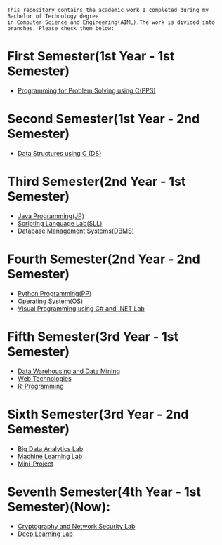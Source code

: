 ```
This repository contains the academic work I completed during my Bachelor of Technology degree
in Computer Science and Engineering(AIML).The work is divided into branches. Please check them below:
```
# First Semester(1st Year - 1st Semester)
- [Programming for Problem Solving using C(PPS)](https://github.com/prabhasg03/Task-Codes/tree/C-language)
# Second Semester(1st Year - 2nd Semester)
- [Data Structures using C (DS)](https://github.com/prabhasg03/Task-Codes/tree/DS-using-C)
# Third Semester(2nd Year - 1st Semester)
- [Java Programming(JP)](https://github.com/prabhasg03/Task-Codes/tree/Java)
- [Scripting Language Lab(SLL)](https://github.com/prabhasg03/Task-Codes/tree/SLL(Scripting-Language-Lab))
- [Database Management Systems(DBMS)](https://github.com/prabhasg03/Task-Codes/tree/DBMS)
# Fourth Semester(2nd Year - 2nd Semester)
- [Python Programming(PP)](https://github.com/prabhasg03/Task-Codes/tree/Python)
- [Operating System(OS)](https://github.com/prabhasg03/Task-Codes/tree/OS(Operating-System))
- [Visual Programming using C# and .NET Lab](https://github.com/prabhasg03/Task-Codes/tree/VP-Lab)
# Fifth Semester(3rd Year - 1st Semester)
- [Data Warehousing and Data Mining](https://github.com/prabhasg03/Task-Codes/tree/Data-Warehousing-and-Data-Mining)
- [Web Technologies](https://github.com/prabhasg03/Task-Codes/tree/Web-Technologies)
- [R-Programming](https://github.com/prabhasg03/Task-Codes/tree/R-Programming)
# Sixth Semester(3rd Year - 2nd Semester)
- [Big Data Analytics Lab](https://github.com/prabhasg03/Task-Codes/tree/Big-Data-Analytics-Lab)
- [Machine Learning Lab](https://github.com/prabhasg03/Task-Codes/tree/Machine-Learning-Lab)
- [Mini-Project](https://github.com/prabhasg03/Task-Codes/tree/Mini-Project)
# Seventh Semester(4th Year - 1st Semester)(Now):
- [Cryptography and Network Security Lab](https://github.com/prabhasg03/academic_work/tree/Cryptography-and-Network-Security-Lab)
- [Deep Learning Lab](https://github.com/prabhasg03/academic_work/tree/Deep-Learning-Lab)
